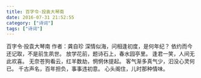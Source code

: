 ```yaml
---
title: 百字令·投袁大琴南
date: 2016-07-31 21:52:55
category: ["诗词"]
tags: ["诗词"]
---
```

百字令·投袁大琴南
作者：龚自珍
深情似海，问相逢初度，是何年纪？
依约而今还记取，不是前生夙世。
放学花前，题诗石上，春水园亭里。
逢君一笑，人间无此欢喜。
无奈苍狗看云，红羊数劫，惘惘休提起。
客气渐多真气少，汩没心灵何已。
千古声名，百年担负，事事违初意。
心头阁住，儿时那种情味。